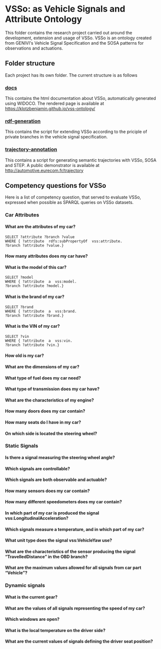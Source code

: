 # VSSo: as Vehicle Signals and Attribute Ontology
This folder contains the research project carried out around the development, extension and usage of VSSo. 
VSSo is an ontology created from GENIVI's Vehicle Signal Specification and the SOSA patterns for observations and actuations.

## Folder structure
Each project has its own folder. The current structure is as follows
### [docs](https://github.com/klotzbenjamin/vss-ontology/tree/master/docs)
This contains the html documentation about VSSo, automatically generated using WIDOCO.
The rendered page is available at https://klotzbenjamin.github.io/vss-ontology/
### [rdf-generation](https://github.com/klotzbenjamin/vss-ontology/tree/master/rdf-generation)
This contains the script for extending VSSo according to the priciple of private branches in the vehicle signal specification.
### [trajectory-annotation](https://github.com/klotzbenjamin/vss-ontology/tree/master/trajectory-annotation)
This contains a script for generating semantic trajectories with VSSo, SOSA and STEP.
A public demonstrator is available at http://automotive.eurecom.fr/trajectory

## Competency questions for VSSo
Here is a list of competency question, that served to evaluate VSSo, expressed when possible as SPARQL queries on VSSo datasets.

### Car Attributes
#### What are the attributes of my car?
```shell
SELECT ?attribute ?branch ?value
WHERE { ?attribute  rdfs:subPropertyOf  vss:attribute.
?branch ?attribute ?value.}
```
#### How many attributes does my car have?
#### What is the model of this car?
```shell
SELECT ?model
WHERE { ?attribute  a  vss:model.
?branch ?attribute ?model.}
```
#### What is the brand of my car?
```shell
SELECT ?brand
WHERE { ?attribute  a  vss:brand.
?branch ?attribute ?brand.}
```
#### What is the VIN of my car?
```shell
SELECT ?vin
WHERE { ?attribute  a  vss:vin.
?branch ?attribute ?vin.}
```
#### How old is my car?
#### What are the dimensions of my car?
#### What type of fuel does my car need?
#### What type of transmission does my car have?
#### What are the characteristics of my engine?
#### How many doors does my car contain?
#### How many seats do I have in my car?
#### On which side is located the steering wheel?

### Static Signals
#### Is there a signal measuring the steering wheel angle?
#### Which signals are controllable?
#### Which signals are both observable and actuable?
#### How many sensors does my car contain?
#### How many different speedometers does my car contain?
#### In which part of my car is produced the signal vss:LongitudinalAcceleration?
#### Which signals measure a temperature, and in which part of my car?
#### What unit type does the signal vss:VehicleYaw use?
#### What are the characteristics of the sensor producing the signal “TravelledDistance” in the OBD branch?
#### What are the maximum values allowed for all signals from car part “Vehicle”?

### Dynamic signals
#### What is the current gear?
#### What are the values of all signals representing the speed of my car?
#### Which windows are open?
#### What is the local temperature on the driver side?
#### What are the current values of signals defining the driver seat position?


